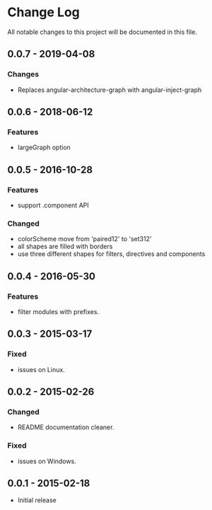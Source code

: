 # Change Log
All notable changes to this project will be documented in this file.

## 0.0.7 - 2019-04-08
### Changes
- Replaces angular-architecture-graph with angular-inject-graph

## 0.0.6 - 2018-06-12
### Features
- largeGraph option

## 0.0.5 - 2016-10-28
### Features
- support .component API
### Changed
- colorScheme move from 'paired12' to 'set312'
- all shapes are filled with borders
- use three different shapes for filters, directives and components

## 0.0.4 - 2016-05-30
### Features
- filter modules with prefixes.

## 0.0.3 - 2015-03-17
### Fixed
- issues on Linux.

## 0.0.2 - 2015-02-26
### Changed
- README documentation cleaner.

### Fixed
- issues on Windows.

## 0.0.1 - 2015-02-18
- Initial release
